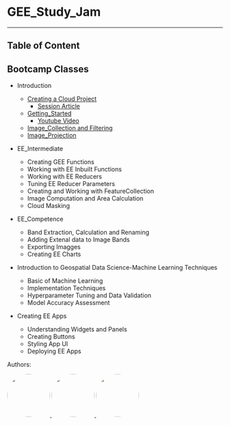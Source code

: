 # GEE_Study_Jam 
 ------------------
## Table of Content
## Bootcamp Classes
- Introduction
  - [Creating a Cloud Project](https://github.com/geedevsnairobi/GEE_Study_Jam/tree/main/Creating%20a%20Cloud%20Project)
     - [Session Article](https://dev.to/geedevs-nairobi/creating-an-earth-engine-cloud-project-4gja)
  - [Getting_Started](https://github.com/geedevsnairobi/GEE_Study_Jam/tree/main/EE_Basics)
     - [Youtube Video](https://www.youtube.com/channel/UCggohTWwWZBRWecDLsvqiyg)
  - [Image_Collection and Filtering]()
  - [Image_Projection]()
  
- EE_Intermediate
  - Creating GEE Functions
  - Working with EE Inbuilt Functions
  - Working with EE Reducers
  - Tuning EE Reducer Parameters
  - Creating and Working with FeatureCollection
  - Image Computation and Area Calculation
  - Cloud Masking
- EE_Competence
  - Band Extraction, Calculation and Renaming
  - Adding Extenal data to Image Bands
  - Exporting Imagges 
  - Creating EE Charts
- Introduction to Geospatial Data Science-Machine Learning Techniques
  - Basic of Machine Learning
  - Implementation Techniques
  - Hyperparameter Tuning and Data Validation
  - Model Accuracy Assessment
- Creating EE Apps
  - Understanding Widgets and Panels
  - Creating Buttons
  - Styling App UI
  - Deploying EE Apps

Authors:


  <a href="https://github.com/geedevsnairobi/GEE_Study_Jam/graphs/contributors">
     <img src="https://media.licdn.com/dms/image/C4D03AQGsRi9pJ8SZEg/profile-displayphoto-shrink_200_200/0/1584415555715?e=1702512000&v=beta&t=gvX9G5mPVg5uRGzoehlAXHJZOR9iYruZ_lUhm78xOiQ" width=100 style="border-radius:50%"/>
 <img src="https://avatars.githubusercontent.com/u/55980747?v=4" width=100 style="border-radius:50%"/>

  <img src="https://media.licdn.com/dms/image/D4D03AQFnMLneacygcw/profile-displayphoto-shrink_200_200/0/1677416062628?e=1702512000&v=beta&t=fTsMioRPJ3UCZfoI3Iq3jdCZBZhE4gO6nM3nYFMagdM" width=100 style="border-radius:50%"/>
 </a>
 
    
